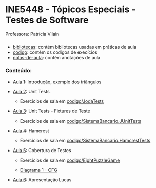 # INE5448 - Tópicos Especiais - Testes de Software
Professora: Patrícia Vilain

###
* [bibliotecas](https://github.com/fmreina/ine5448-TopicosEspeciais-Testes/tree/master/bibliotecas/): contém bibliotecas usadas em práticas de aula
* [codigo](https://github.com/fmreina/ine5448-TopicosEspeciais-Testes/tree/master/codigo/): contém os codigos de execícios
* [notas-de-aula](https://github.com/fmreina/ine5448-TopicosEspeciais-Testes/tree/master/notas-de-aula/): contém anotações de aula

### Conteúdo:
* [Aula 1](https://github.com/fmreina/ine5448-TopicosEspeciais-Testes/blob/master/notas-de-aula/Aula-1-Apresentacao-Introducao): Introdução, exemplo dos triângulos
* [Aula 2](https://github.com/fmreina/ine5448-TopicosEspeciais-Testes/blob/master/notas-de-aula/Aula-2-Testes-de-Unidade): Unit Tests
	- Exercícios de sala em [codigo/JodaTests](https://github.com/fmreina/ine5448-TopicosEspeciais-Testes/tree/master/codigo/JodaTests)
* [Aula 3](https://github.com/fmreina/ine5448-TopicosEspeciais-Testes/blob/master/notas-de-aula/Aula-3-Testes-de-Unidade-Fixtures): Unit Tests - Fixtures de Teste
	- Exercícios de sala em [codigo/SistemaBancario.JUnitTests](https://github.com/fmreina/ine5448-TopicosEspeciais-Testes/tree/master/codigo/SistemaBancario.JUnitTests)
* [Aula 4](https://github.com/fmreina/ine5448-TopicosEspeciais-Testes/blob/master/notas-de-aula/Aula-4-Hamcrest): Hamcrest
	- Exercícios de sala em [codigo/SistemaBancario.HamcrestTests](https://github.com/fmreina/ine5448-TopicosEspeciais-Testes/tree/master/codigo/SistemaBancario.HamcrestTests)

* [Aula 5](https://github.com/fmreina/ine5448-TopicosEspeciais-Testes/blob/master/notas-de-aula/Aula-5-Cobertura-Testes-Unidade): Cobertura de Testes
	- Exercícios de sala em [codigo/EightPuzzleGame](https://github.com/fmreina/ine5448-TopicosEspeciais-Testes/tree/master/codigo/EightPuzzleGame/tests/domain/)

	- [Diagrama 1 - CFG](https://github.com/fmreina/ine5448-TopicosEspeciais-Testes/blob/master/notas-de-aula/putTilesInTheBoard.png)

* [Aula 6](https://github.com/fmreina/ine5448-TopicosEspeciais-Testes/blob/master/notas-de-aula/Aula-6): Apresentação Lucas
